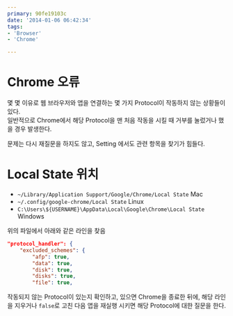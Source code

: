 ```yaml
---
primary: 90fe19103c
date: '2014-01-06 06:42:34'
tags:
- 'Browser'
- 'Chrome'

---
```


Chrome 오류
====================================
몇 몇 이유로 웹 브라우저와 앱을 연결하는 몇 가지 Protocol이 작동하지 않는 상황들이 있다.    
일반적으로 Chrome에서 해당 Protocol을 맨 처음 작동을 시킬 때 거부를 눌렀거나 했을 경우 발생한다.

문제는 다시 재질문을 하지도 않고, Setting 에서도 관련 항목을 찾기가 힘들다.

Local State 위치
====================================
- `~/Library/Application Support/Google/Chrome/Local State` Mac
- `~/.config/google-chrome/Local State` Linux
- `C:\Users\${USERNAME}\AppData\Local\Google\Chrome\Local State` Windows

위의 파일에서 아래와 같은 라인을 찾음

```json
"protocol_handler": { 
	"excluded_schemes": { 
		"afp": true, 
		"data": true, 
		"disk": true, 
		"disks": true, 
		"file": true, 
```

작동되지 않는 Protocol이 있는지 확인하고, 있으면 Chrome을 종료한 뒤에, 해당 라인을 지우거나 `false`로 고친 다음 앱을 재실행 시키면 해당 Protocol에 대한 질문을 한다.
